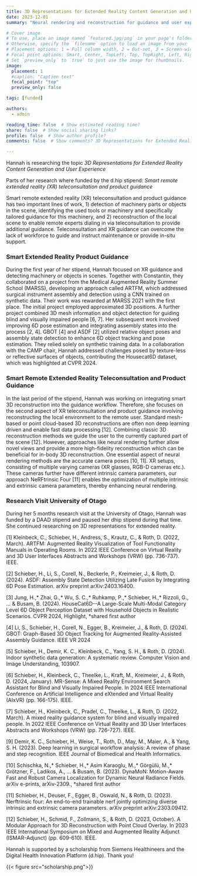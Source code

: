 ```yaml
---
title: 3D Representations for Extended Reality Content Generation and User Experience
date: 2023-12-01
summary: "Neural rendering and reconstruction for guidance and user experience."

# Cover image
# To use, place an image named `featured.jpg/png` in your page's folder.
# Otherwise, specify the `filename` option to load an image from your `assets/media/` folder.
# Placement options: 1 = Full column width, 2 = Out-set, 3 = Screen-width
# Focal point options: Smart, Center, TopLeft, Top, TopRight, Left, Right, BottomLeft, Bottom, BottomRight
# Set `preview_only` to `true` to just use the image for thumbnails.
image:
  placement: 1
  #caption: "Caption text"
  focal_point: "top"
  preview_only: false

tags: [funded]

authors:
  - admin

reading_time: false  # Show estimated reading time?
share: false  # Show social sharing links?
profile: false  # Show author profile?
comments: false  # Show comments? 3D Representations for Extended Reality Content Generation and User Experience

---
```

Hannah is researching the topic _3D Representations for Extended Reality Content Generation and User Experience_

Parts of her research where funded by the d.hip stipend:
*Smart remote extended reality (XR) teleconsultation and product guidance*

Smart remote extended reality (XR) teleconsultation and product guidance has two important lines of work, 1) detection of machinery parts or objects in the scene, identifying the used tools or machinery and specifically tailored guidance for this machinery, and 2) reconstruction of the local scene to enable remote experts dialing in via teleconsultation to provide additional guidance. Teleconsultation and XR guidance can overcome the lack of workforce to guide and instruct maintenance or provide in-situ support.

### Smart Extended Reality Product Guidance

During the first year of her stipend, Hannah focused on XR guidance and detecting machinery or objects in scenes. Together with Constantin, they collaborated on a project from the Medical Augmented Reality Summer School (MARSS), developing an approach called ARTFM, which addressed surgical instrument assembly and detection using a CNN trained on synthetic data. Their work was rewarded at MARSS 2021 with the first place. The initial project employed approximated 3D positions. A further project combined 3D mesh information and object detection for guiding blind and visually impaired people [6, 7]. Her subsequent work involved improving 6D pose estimation and integrating assembly states into the process [2, 4]. GBOT [4] and ASDF [2] utilized relative object poses and assembly state detection to enhance 6D object tracking and pose estimation. They relied solely on synthetic training data. In a collaboration with the CAMP chair, Hannah addressed challenges posed by texture-less or reflective surfaces of objects, contributing the Housecat6D dataset, which was highlighted at CVPR 2024.

### Smart Remote Extended Reality Teleconsultation and Product Guidance

In the last period of the stipend, Hannah was working on integrating smart 3D reconstruction into the guidance workflow. 
Therefore, she focuses on the second aspect of XR teleconsultation and product guidance involving reconstructing the local environment to the remote user. Standard mesh-based or point cloud-based 3D reconstructions are often non deep learning driven and enable fast data processing [12]. Combining classic 3D reconstruction methods we guide the user to the currently captured part of the scene [12]. However, approaches like neural rendering further allow novel views and provide a more high-fidelity reconstruction which can be beneficial for in-body 3D reconstruction. One essential aspect of neural rendering methods are the accurate camera poses [10, 11]. XR  setups, consisting of multiple varying cameras (XR glasses, RGB-D cameras etc.). These cameras further have different intrinsic camera parameters, our approach NeRFtrinsic Four [11] enables the optimization of multiple intrinsic and extrinsic camera parameters, thereby enhancing neural rendering.

### Research Visit University of Otago

During her 5 months research visit at the University of Otago, Hannah was funded by a DAAD stipend and paused her dhip stipend during that time. She continued researching on 3D representations for extended reality.


[1] Kleinbeck, C., Schieber, H., Andress, S., Krautz, C., & Roth, D. (2022, March). ARTFM: Augmented Reality Visualization of Tool Functionality Manuals in Operating Rooms. In 2022 IEEE Conference on Virtual Reality and 3D User Interfaces Abstracts and Workshops (VRW) (pp. 736-737). IEEE.

[2] Schieber, H., Li, S., Corell, N., Beckerle, P., Kreimeier, J., & Roth, D. (2024). ASDF: Assembly State Detection Utilizing Late Fusion by Integrating 6D Pose Estimation. arXiv preprint arXiv:2403.16400.

[3] Jung, H.,* Zhai, G.,* Wu, S. C.,* Ruhkamp, P.,* Schieber, H.,* Rizzoli, G., ... & Busam, B. (2024). HouseCat6D--A Large-Scale Multi-Modal Category Level 6D Object Perception Dataset with Household Objects in Realistic Scenarios. CVPR 2024, Highlight, *shared first author

[4] Li, S., Schieber, H., Corell, N., Egger, B., Kreimeier, J., & Roth, D. (2024). GBOT: Graph-Based 3D Object Tracking for Augmented Reality-Assisted Assembly Guidance. IEEE VR 2024

[5] Schieber, H., Demir, K. C., Kleinbeck, C., Yang, S. H., & Roth, D. (2024). Indoor synthetic data generation: A systematic review. Computer Vision and Image Understanding, 103907.

[6] Schieber, H., Kleinbeck, C., Theelke, L., Kraft, M., Kreimeier, J., & Roth, D. (2024, January). MR-Sense: A Mixed Reality Environment Search Assistant for Blind and Visually Impaired People. In 2024 IEEE International Conference on Artificial Intelligence and eXtended and Virtual Reality (AIxVR) (pp. 166-175). IEEE.

[7] Schieber, H., Kleinbeck, C., Pradel, C., Theelke, L., & Roth, D. (2022, March). A mixed reality guidance system for blind and visually impaired people. In 2022 IEEE Conference on Virtual Reality and 3D User Interfaces Abstracts and Workshops (VRW) (pp. 726-727). IEEE.

[9] Demir, K. C., Schieber, H., Weise, T., Roth, D., May, M., Maier, A., & Yang, S. H. (2023). Deep learning in surgical workflow analysis: A review of phase and step recognition. IEEE Journal of Biomedical and Health Informatics.

[10] Schischka, N.,* Schieber, H.,* Asim Karaoglu, M.,* Görgülü, M.,* Grötzner, F., Ladikos, A., ... & Busam, B. (2023). DynaMoN: Motion-Aware Fast and Robust Camera Localization for Dynamic Neural Radiance Fields. arXiv e-prints, arXiv-2309., *shared first author

[11] Schieber, H., Deuser, F., Egger, B., Oswald, N., & Roth, D. (2023). Nerftrinsic four: An end-to-end trainable nerf jointly optimizing diverse intrinsic and extrinsic camera parameters. arXiv preprint arXiv:2303.09412.

[12] Schieber, H., Schmid, F., Zollmann, S., & Roth, D. (2023, October). A Modular Approach for 3D Reconstruction with Point Cloud Overlay. In 2023 IEEE International Symposium on Mixed and Augmented Reality Adjunct (ISMAR-Adjunct) (pp. 609-610). IEEE.


Hannah is supported by a scholarship from Siemens Healthineers and the Digital Health Innovation Platform (d.hip). Thank you!

{{< figure src="scholarship.png">}}
